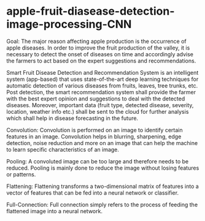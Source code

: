 # apple-fruit-diasease-detection-image-processing-CNN

Goal: The major reason affecting apple production is the occurrence of apple diseases. In order to improve the fruit production of the valley, it is necessary to detect the onset of diseases on time and accordingly advise the farmers to act based on the expert suggestions and recommendations.

Smart Fruit Disease Detection and Recommendation System is an intelligent system (app-based) that uses state-of-the-art deep learning techniques for automatic detection of various diseases from fruits, leaves, tree trunks, etc. Post detection, the smart recommendation system shall provide the farmer with the best expert opinion and suggestions to deal with the detected diseases. Moreover, important data (fruit type, detected disease, severity, location, weather info etc.) shall be sent to the cloud for further analysis which shall help in disease forecasting in the future.

Convolution: Convolution is performed on an image to identify certain features in an image. Convolution helps in blurring, sharpening, edge detection, noise reduction and more on an image that can help the machine to learn specific characteristics of an image.

Pooling: A convoluted image can be too large and therefore needs to be reduced. Pooling is mainly done to reduce the image without losing features or patterns.

Flattening: Flattening transforms a two-dimensional matrix of features into a vector of features that can be fed into a neural network or classifier.

Full-Connection: Full connection simply refers to the process of feeding the flattened image into a neural network.
